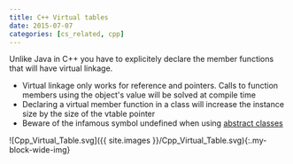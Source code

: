```yaml
---
title: C++ Virtual tables
date: 2015-07-07
categories: [cs_related, cpp]
---
```


Unlike Java in C++ you have to explicitely declare the member functions that will have virtual linkage.

* Virtual linkage only works for reference and pointers. Calls to function members using the object's value will
  be solved at compile time
* Declaring a virtual member function in a class will increase the instance size by the size of the vtable pointer
* Beware of the infamous symbol undefined when using [abstract classes][1]

![Cpp_Virtual_Table.svg]({{ site.images }}/Cpp_Virtual_Table.svg){:.my-block-wide-img}

[1]: https://isocpp.org/wiki/faq/strange-inheritance#link-errs-missing-vtable
